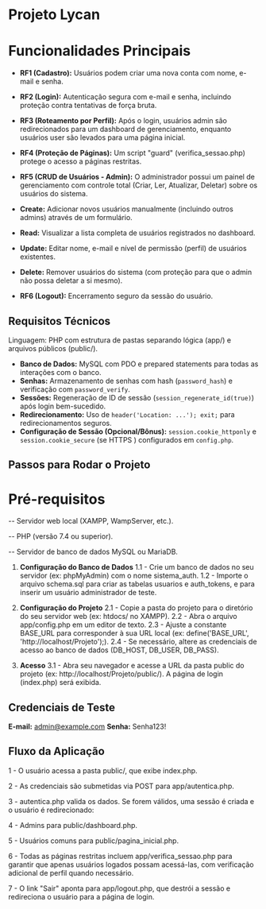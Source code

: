 # Projeto Lycan

# Funcionalidades Principais
* **RF1 (Cadastro):** Usuários podem criar uma nova conta com nome, e-mail e senha.

* **RF2 (Login):** Autenticação segura com e-mail e senha, incluindo proteção contra tentativas de força bruta.

* **RF3 (Roteamento por Perfil):** Após o login, usuários admin são redirecionados para um dashboard de gerenciamento, enquanto usuários user são levados para uma página inicial.

* **RF4 (Proteção de Páginas):** Um script "guard" (verifica_sessao.php) protege o acesso a páginas restritas.

* **RF5 (CRUD de Usuários - Admin):** O administrador possui um painel de gerenciamento com controle total (Criar, Ler, Atualizar, Deletar) sobre os usuários do sistema.

* **Create:** Adicionar novos usuários manualmente (incluindo outros admins) através de um formulário.

* **Read:** Visualizar a lista completa de usuários registrados no dashboard.

* **Update:** Editar nome, e-mail e nível de permissão (perfil) de usuários existentes.

* **Delete:** Remover usuários do sistema (com proteção para que o admin não possa deletar a si mesmo).

* **RF6 (Logout):** Encerramento seguro da sessão do usuário.

## Requisitos Técnicos
Linguagem: PHP com estrutura de pastas separando lógica (app/) e arquivos públicos (public/).

* **Banco de Dados:** MySQL com PDO e prepared statements para todas as interações com o banco.
* **Senhas:** Armazenamento de senhas com hash (`password_hash`) e verificação com `password_verify`.
*   **Sessões:** Regeneração de ID de sessão (`session_regenerate_id(true)`) após login bem-sucedido.
* **Redirecionamento:** Uso de `header('Location: ...'); exit;` para redirecionamentos seguros.
* **Configuração de Sessão (Opcional/Bônus):** `session.cookie_httponly` e `session.cookie_secure` (se HTTPS ) configurados em `config.php`.

## Passos para Rodar o Projeto
# Pré-requisitos
-- Servidor web local (XAMPP, WampServer, etc.).

-- PHP (versão 7.4 ou superior).

-- Servidor de banco de dados MySQL ou MariaDB.

1.  **Configuração do Banco de Dados**
1.1 - Crie um banco de dados no seu servidor (ex: phpMyAdmin) com o nome sistema_auth.
1.2 - Importe o arquivo schema.sql para criar as tabelas usuarios e auth_tokens, e para inserir um usuário administrador de teste.

2. **Configuração do Projeto**
2.1 - Copie a pasta do projeto para o diretório do seu servidor web (ex: htdocs/ no XAMPP).
2.2 - Abra o arquivo app/config.php em um editor de texto.
2.3 - Ajuste a constante BASE_URL para corresponder à sua URL local (ex: define('BASE_URL', 'http://localhost/Projeto');).
2.4 - Se necessário, altere as credenciais de acesso ao banco de dados (DB_HOST, DB_USER, DB_PASS).

3. **Acesso**
3.1 - Abra seu navegador e acesse a URL da pasta public do projeto (ex: http://localhost/Projeto/public/). A página de login (index.php) será exibida.

## Credenciais de Teste

**E-mail:** admin@example.com
**Senha:** Senha123!


## Fluxo da Aplicação
1 - O usuário acessa a pasta public/, que exibe index.php.

2 - As credenciais são submetidas via POST para app/autentica.php.

3 - autentica.php valida os dados. Se forem válidos, uma sessão é criada e o usuário é redirecionado:

4 - Admins para public/dashboard.php.

5 - Usuários comuns para public/pagina_inicial.php.

6 - Todas as páginas restritas incluem app/verifica_sessao.php para garantir que apenas usuários logados possam acessá-las, com verificação adicional de perfil quando necessário.

7 - O link "Sair" aponta para app/logout.php, que destrói a sessão e redireciona o usuário para a página de login.